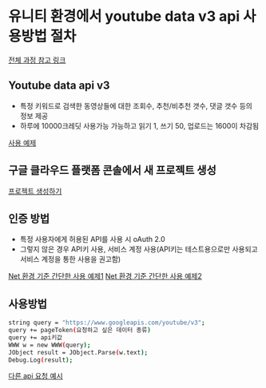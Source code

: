 # 유니티 환경에서 youtube data v3 api 사용방법 절차

[전체 과정 참고 링크](https://brunch.co.kr/@joypinkgom/49)

## Youtube data api v3
* 특정 키워드로 검색한 동영상들에 대한 조회수, 추천/비추천 갯수, 댓글 갯수 등의 정보 제공
* 하루에 10000크레딧 사용가능 가능하고 읽기 1, 쓰기 50, 업로드는 1600이 차감됨

[사용 예제](https://brunch.co.kr/@joypinkgom/75)

## 구글 클라우드 플랫폼 콘솔에서 새 프로젝트 생성
[프로젝트 생성하기](https://console.cloud.google.com)

## 인증 방법 
* 특정 사용자에게 허용된 API를 사용 시 oAuth 2.0
* 그렇지 않은 경우 API키 사용, 서비스 계정 사용(API키는 테스트용으로만 사용되고 서비스 계정을 통한 사용을 권고함)

[Net 환경 기준 간단한 사용 예제1](https://developers.google.com/api-client-library/dotnet/get_started)
[Net 환경 기준 간단한 사용 예제2](https://developers.google.com/youtube/v3/code_samples/dotnet?hl=ko)

## 사용방법
```bash
string query = "https://www.googleapis.com/youtube/v3";
query += pageToken(요청하고 싶은 데이터 종류)
query += api키값
WWW w = new WWW(query);
JObject result = JObject.Parse(w.text);
Debug.Log(result);
```
[다른 api 요청 예시](https://developers.google.com/youtube/v3/docs/channels/list)
